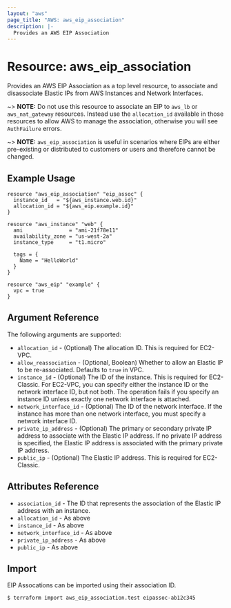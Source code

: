 ```yaml
---
layout: "aws"
page_title: "AWS: aws_eip_association"
description: |-
  Provides an AWS EIP Association
---
```


# Resource: aws_eip_association

Provides an AWS EIP Association as a top level resource, to associate and
disassociate Elastic IPs from AWS Instances and Network Interfaces.

~> **NOTE:** Do not use this resource to associate an EIP to `aws_lb` or `aws_nat_gateway` resources. Instead use the `allocation_id` available in those resources to allow AWS to manage the association, otherwise you will see `AuthFailure` errors.

~> **NOTE:** `aws_eip_association` is useful in scenarios where EIPs are either
pre-existing or distributed to customers or users and therefore cannot be changed.

## Example Usage

```hcl
resource "aws_eip_association" "eip_assoc" {
  instance_id   = "${aws_instance.web.id}"
  allocation_id = "${aws_eip.example.id}"
}

resource "aws_instance" "web" {
  ami               = "ami-21f78e11"
  availability_zone = "us-west-2a"
  instance_type     = "t1.micro"

  tags = {
    Name = "HelloWorld"
  }
}

resource "aws_eip" "example" {
  vpc = true
}
```

## Argument Reference

The following arguments are supported:

* `allocation_id` - (Optional) The allocation ID. This is required for EC2-VPC.
* `allow_reassociation` - (Optional, Boolean) Whether to allow an Elastic IP to
be re-associated. Defaults to `true` in VPC.
* `instance_id` - (Optional) The ID of the instance. This is required for
EC2-Classic. For EC2-VPC, you can specify either the instance ID or the
network interface ID, but not both. The operation fails if you specify an
instance ID unless exactly one network interface is attached.
* `network_interface_id` - (Optional) The ID of the network interface. If the
instance has more than one network interface, you must specify a network
interface ID.
* `private_ip_address` - (Optional) The primary or secondary private IP address
to associate with the Elastic IP address. If no private IP address is
specified, the Elastic IP address is associated with the primary private IP
address.
* `public_ip` - (Optional) The Elastic IP address. This is required for EC2-Classic.

## Attributes Reference

* `association_id` - The ID that represents the association of the Elastic IP
address with an instance.
* `allocation_id` - As above
* `instance_id` - As above
* `network_interface_id` - As above
* `private_ip_address` - As above
* `public_ip` - As above

## Import

EIP Assocations can be imported using their association ID.

```
$ terraform import aws_eip_association.test eipassoc-ab12c345
```
